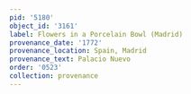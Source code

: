 ```yaml
---
pid: '5180'
object_id: '3161'
label: Flowers in a Porcelain Bowl (Madrid)
provenance_date: '1772'
provenance_location: Spain, Madrid
provenance_text: Palacio Nuevo
order: '0523'
collection: provenance
---
```

